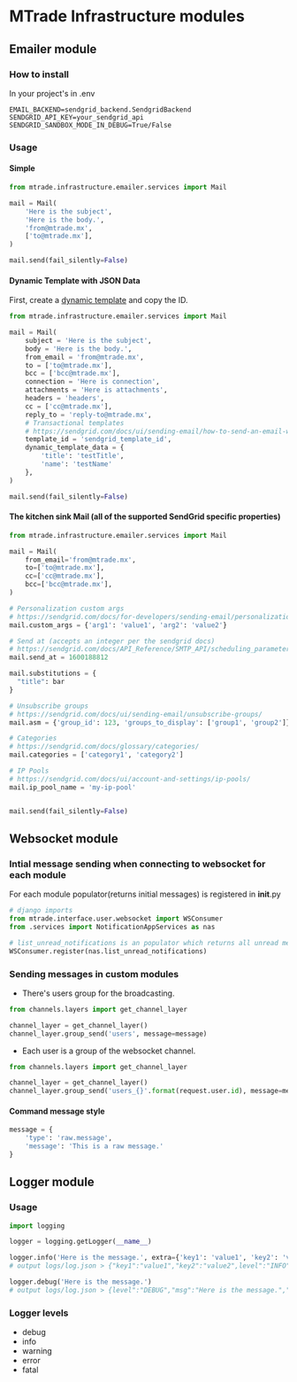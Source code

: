 # MTrade Infrastructure modules

## Emailer module

### How to install

In your project's in .env

```text
EMAIL_BACKEND=sendgrid_backend.SendgridBackend
SENDGRID_API_KEY=your_sendgrid_api
SENDGRID_SANDBOX_MODE_IN_DEBUG=True/False
```

### Usage

#### Simple

```python
from mtrade.infrastructure.emailer.services import Mail

mail = Mail(
    'Here is the subject',
    'Here is the body.',
    'from@mtrade.mx',
    ['to@mtrade.mx'],
)

mail.send(fail_silently=False)
```

#### Dynamic Template with JSON Data

First, create a [dynamic template](https://mc.sendgrid.com/dynamic-templates) and copy the ID.

```python
from mtrade.infrastructure.emailer.services import Mail

mail = Mail(
    subject = 'Here is the subject',
    body = 'Here is the body.',
    from_email = 'from@mtrade.mx',
    to = ['to@mtrade.mx'],
    bcc = ['bcc@mtrade.mx'],
    connection = 'Here is connection',
    attachments = 'Here is attachments',
    headers = 'headers',
    cc = ['cc@mtrade.mx'],
    reply_to = 'reply-to@mtrade.mx',
    # Transactional templates
    # https://sendgrid.com/docs/ui/sending-email/how-to-send-an-email-with-dynamic-transactional-templates/
    template_id = 'sendgrid_template_id',
    dynamic_template_data = {
        'title': 'testTitle',
        'name': 'testName'
    },
)

mail.send(fail_silently=False)
```

#### The kitchen sink Mail (all of the supported SendGrid specific properties)

```python
from mtrade.infrastructure.emailer.services import Mail

mail = Mail(
    from_email='from@mtrade.mx',
    to=['to@mtrade.mx'],
    cc=['cc@mtrade.mx'],
    bcc=['bcc@mtrade.mx'],
)

# Personalization custom args
# https://sendgrid.com/docs/for-developers/sending-email/personalizations/
mail.custom_args = {'arg1': 'value1', 'arg2': 'value2'}

# Send at (accepts an integer per the sendgrid docs)
# https://sendgrid.com/docs/API_Reference/SMTP_API/scheduling_parameters.html#-Send-At
mail.send_at = 1600188812

mail.substitutions = {
  "title": bar
}

# Unsubscribe groups
# https://sendgrid.com/docs/ui/sending-email/unsubscribe-groups/
mail.asm = {'group_id': 123, 'groups_to_display': ['group1', 'group2']}

# Categories
# https://sendgrid.com/docs/glossary/categories/
mail.categories = ['category1', 'category2']

# IP Pools
# https://sendgrid.com/docs/ui/account-and-settings/ip-pools/
mail.ip_pool_name = 'my-ip-pool'


mail.send(fail_silently=False)
```

## Websocket module

### Intial message sending when connecting to websocket for each module

For each module populator(returns initial messages) is registered in __init__.py

```python
# django imports
from mtrade.interface.user.websocket import WSConsumer
from .services import NotificationAppServices as nas

# list_unread_notifications is an populator which returns all unread messages
WSConsumer.register(nas.list_unread_notifications)
```

### Sending messages in custom modules

- There's users group for the broadcasting.

```python
from channels.layers import get_channel_layer

channel_layer = get_channel_layer()
channel_layer.group_send('users', message=message)
```

- Each user is a group of the websocket channel.

```python
from channels.layers import get_channel_layer

channel_layer = get_channel_layer()
channel_layer.group_send('users_{}'.format(request.user.id), message=message)
```

#### Command message style

```python
message = {
    'type': 'raw.message',
    'message': 'This is a raw message.'
}
```

## Logger module

### Usage

```python
import logging

logger = logging.getLogger(__name__)

logger.info('Here is the message.', extra={'key1': 'value1', 'key2': 'value2'})
# output logs/log.json > {"key1":"value1","key2":"value2",level":"INFO","msg":"Here is the message.","module":"mtrade.infrastructure.logger.views.infoLogger","time":"2021-03-09T23:39:08.748015"}

logger.debug('Here is the message.')
# output logs/log.json > {level":"DEBUG","msg":"Here is the message.","module":"mtrade.infrastructure.logger.views.infoLogger","time":"2021-03-09T23:39:08.748015"}
```

### Logger levels

- debug
- info
- warning
- error
- fatal
